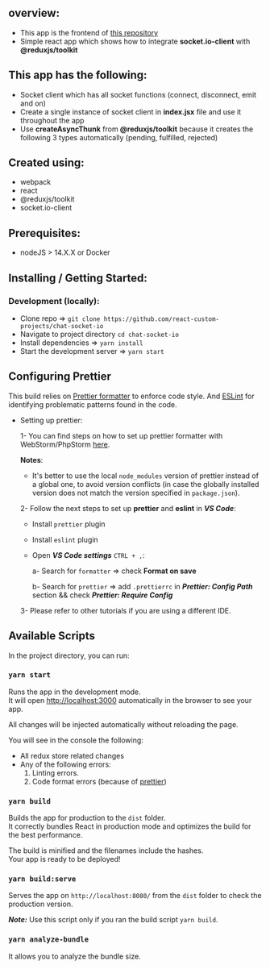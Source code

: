 ## overview:

- This app is the frontend of [this repository](https://github.com/Node-Js-Organization/chat-web-socket)
- Simple react app which shows how to integrate **socket.io-client** with **@reduxjs/toolkit**

## This app has the following:

- Socket client which has all socket functions (connect, disconnect, emit and on)
- Create a single instance of socket client in **index.jsx** file and use it throughout the app
- Use **createAsyncThunk** from **@reduxjs/toolkit** because it creates the following 3 types automatically (pending, fulfilled, rejected)

## Created using:

- webpack
- react
- @reduxjs/toolkit
- socket.io-client

## Prerequisites:

- nodeJS > 14.X.X or Docker

## Installing / Getting Started:

### Development (locally):

- Clone repo => `git clone https://github.com/react-custom-projects/chat-socket-io`
- Navigate to project directory `cd chat-socket-io`
- Install dependencies => `yarn install`
- Start the development server => `yarn start`

## Configuring Prettier

This build relies on [Prettier formatter](https://prettier.io/) to enforce code style. And [ESLint](https://eslint.org/) for identifying problematic patterns found in the code.

- Setting up prettier:

  1- You can find steps on how to set up prettier formatter with WebStorm/PhpStorm [here](https://prettier.io/docs/en/webstorm.html#running-prettier-on-save-using-file-watcher).

  **Notes**:

    - It's better to use the local `node_modules` version of prettier instead of a global one, to avoid version conflicts (in case the globally installed version does not match the version specified in `package.json`).

  2- Follow the next steps to set up **prettier** and **eslint** in **_VS Code_**:

    - Install `prettier` plugin

    - Install `eslint` plugin

    - Open **_VS Code settings_** `CTRL + ,`:

      a- Search for `formatter` => check **Format on save**

      b- Search for `prettier` => add `.prettierrc` in **_Prettier: Config Path_** section && check **_Prettier: Require Config_**

  3- Please refer to other tutorials if you are using a different IDE.

## Available Scripts

In the project directory, you can run:

### `yarn start`

Runs the app in the development mode.<br>
It will open [http://localhost:3000](http://localhost:3000) automatically in the browser to see your app.

All changes will be injected automatically without reloading the page.<br>

You will see in the console the following:

- All redux store related changes
- Any of the following errors:
    1. Linting errors.
    2. Code format errors (because of [prettier](https://prettier.io/))

### `yarn build`

Builds the app for production to the `dist` folder.<br>
It correctly bundles React in production mode and optimizes the build for the best performance.

The build is minified and the filenames include the hashes.<br>
Your app is ready to be deployed!

### `yarn build:serve`

Serves the app on `http://localhost:8080/` from the `dist` folder to check the production version.

**_Note:_** Use this script only if you ran the build script `yarn build`.

### `yarn analyze-bundle`

It allows you to analyze the bundle size.